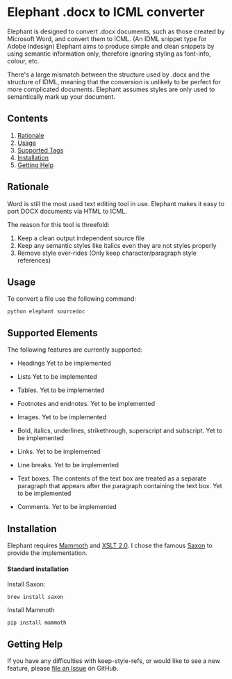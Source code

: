 

Elephant .docx to ICML converter
================================

Elephant is designed to convert .docx documents, such as those created by Microsoft Word, and convert them to ICML. (An IDML snippet type for Adobe Indesign)
Elephant aims to produce simple and clean snippets by using semantic information only, therefore ignoring styling as font-info, colour, etc.

There's a large mismatch between the structure used by .docx and the structure of IDML, meaning that the conversion is unlikely to be perfect for more complicated documents. Elephant assumes styles are only used to semantically mark up your document.


Contents
--------

 1. [Rationale](#rationale)
 2. [Usage](#usage)
 3. [Supported Tags](#supported-tags)
 4. [Installation](#installation)
 5. [Getting Help](#getting-help)


Rationale
---------

Word is still the most used text editing tool in use. Elephant makes it easy to port DOCX documents via HTML to ICML.

The reason for this tool is threefold:

 1. Keep a clean output independent source file
 2. Keep any semantic styles like italics even they are not styles properly
 3. Remove style over-rides (Only keep character/paragraph style references)


Usage
-----

To convert a file use the following command:

    python elephant sourcedoc


Supported Elements
------------------
The following features are currently supported:

* Headings
  Yet to be implemented

* Lists
  Yet to be implemented

* Tables.
  Yet to be implemented
  
* Footnotes and endnotes.
  Yet to be implemented

* Images.
  Yet to be implemented

* Bold, italics, underlines, strikethrough, superscript and subscript.
  Yet to be implemented

* Links.
  Yet to be implemented

* Line breaks.
  Yet to be implemented

* Text boxes. The contents of the text box are treated as a separate paragraph
  that appears after the paragraph containing the text box.
  Yet to be implemented

* Comments.
  Yet to be implemented


Installation
------------

Elephant requires [Mammoth][] and [XSLT 2.0][]. I chose the famous [Saxon][] to provide the implementation.

[Mammoth]: https://pypi.python.org/pypi/mammoth
[XSLT 2.0]: https://www.w3.org/TR/xslt20/
[Saxon]: https://sourceforge.net/projects/saxon/

#### Standard installation ####

Install Saxon:

    brew install saxon

Install Mammoth

    pip install mammoth



Getting Help
------------

If you have any difficulties with keep-style-refs, or would like to see a new feature, please [file an Issue][] on GitHub.

[file an issue]: http://github.com/gitbruno/keep-style-refs/issues
